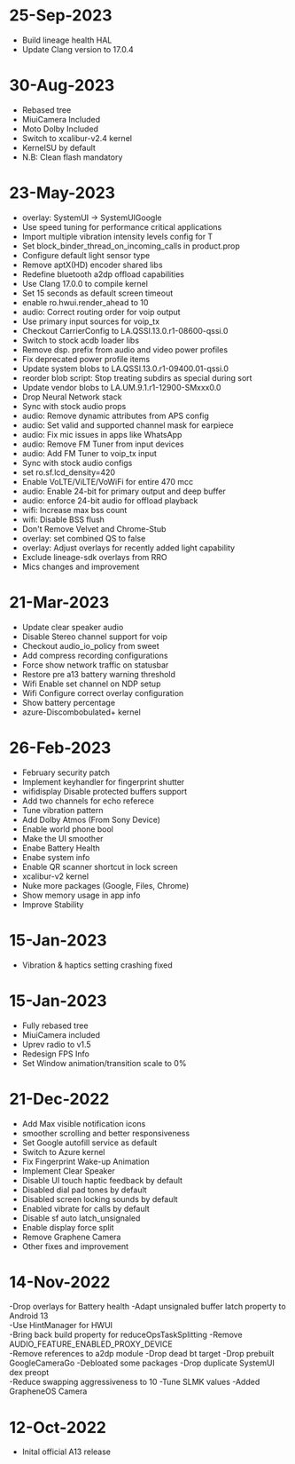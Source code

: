 # 25-Sep-2023
- Build lineage health HAL
- Update Clang version to 17.0.4

# 30-Aug-2023
- Rebased tree
- MiuiCamera Included
- Moto Dolby Included
- Switch to xcalibur-v2.4 kernel
- KernelSU by default
- N.B: Clean flash mandatory

# 23-May-2023
- overlay: SystemUI -> SystemUIGoogle 
- Use speed tuning for performance critical applications
- Import multiple vibration intensity levels config for T 
- Set block_binder_thread_on_incoming_calls in product.prop 
- Configure default light sensor type 
- Remove aptX(HD) encoder shared libs
- Redefine bluetooth a2dp offload capabilities
- Use Clang 17.0.0 to compile kernel 
- Set 15 seconds as default screen timeout
- enable ro.hwui.render_ahead to 10
- audio: Correct routing order for voip output
- Use primary input sources for voip_tx 
- Checkout CarrierConfig to LA.QSSI.13.0.r1-08600-qssi.0 
- Switch to stock acdb loader libs
- Remove dsp. prefix from audio and video power profiles
- Fix deprecated power profile items 
- Update system blobs to LA.QSSI.13.0.r1-09400.01-qssi.0
- reorder blob script: Stop treating subdirs as special during sort
- Update vendor blobs to LA.UM.9.1.r1-12900-SMxxx0.0 
- Drop Neural Network stack
- Sync with stock audio props
- audio: Remove dynamic attributes from APS config
- audio: Set valid and supported channel mask for earpiece
- audio: Fix mic issues in apps like WhatsApp
- audio: Remove FM Tuner from input devices 
- audio: Add FM Tuner to voip_tx input
- Sync with stock audio configs
- set ro.sf.lcd_density=420 
- Enable VoLTE/ViLTE/VoWiFi for entire 470 mcc 
- audio: Enable 24-bit for primary output and deep buffer 
- audio: enforce 24-bit audio for offload playback 
- wifi: Increase max bss count 
- wifi: Disable BSS flush 
- Don't Remove Velvet and Chrome-Stub
- overlay: set combined QS to false
- overlay: Adjust overlays for recently added light capability
- Exclude lineage-sdk overlays from RRO
- Mics changes and improvement

# 21-Mar-2023
- Update clear speaker audio 
- Disable Stereo channel support for voip
- Checkout audio_io_policy from sweet
- Add compress recording configurations 
- Force show network traffic on statusbar 
- Restore pre a13 battery warning threshold
- Wifi Enable set channel on NDP setup 
- Wifi Configure correct overlay configuration
- Show battery percentage
- azure-Discombobulated+ kernel

# 26-Feb-2023
- February security patch 
- Implement keyhandler for fingerprint shutter 
- wifidisplay Disable protected buffers support  
- Add two channels for echo referece 
- Tune vibration pattern  
- Add Dolby Atmos (From Sony Device) 
- Enable world phone bool 
- Make the UI smoother 
- Enabe Battery Health  
- Enabe system info 
- Enable QR scanner shortcut in lock screen  
- xcalibur-v2 kernel  
- Nuke more packages (Google, Files, Chrome) 
- Show memory usage in app info 
- Improve Stability

# 15-Jan-2023
- Vibration & haptics setting crashing fixed

# 15-Jan-2023
- Fully rebased tree
- MiuiCamera included
- Uprev radio to v1.5
- Redesign FPS Info
- Set Window animation/transition scale to 0%

# 21-Dec-2022
- Add Max visible notification icons  
- smoother scrolling and better responsiveness  
- Set Google autofill service as default  
- Switch to Azure kernel  
- Fix Fingerprint Wake-up Animation   
- Implement Clear Speaker  
- Disable UI touch haptic feedback by default  
- Disabled dial pad tones by default  
- Disabled screen locking sounds by default  
- Enabled vibrate for calls by default  
- Disable sf auto latch_unsignaled  
- Enable display force split  
- Remove Graphene Camera  
- Other fixes and improvement

# 14-Nov-2022
-Drop overlays for Battery health 
-Adapt unsignaled buffer latch property to Android 13  
-Use HintManager for HWUI  
-Bring back build property for reduceOpsTaskSplitting 
-Remove AUDIO_FEATURE_ENABLED_PROXY_DEVICE  
-Remove references to a2dp module 
-Drop dead bt target 
-Drop prebuilt GoogleCameraGo 
-Debloated some packages 
-Drop duplicate SystemUI dex preopt  
-Reduce swapping aggressiveness to 10 
-Tune SLMK values 
-Added GrapheneOS Camera

# 12-Oct-2022
- Inital official A13 release
